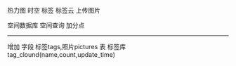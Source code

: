 热力图
        时空
标签
        标签云
上传图片

空间数据库 空间查询  加分点


----------------------------
增加    字段 标签tags,照片pictures
        表   标签库 tag_clound(name,count,update_time)

